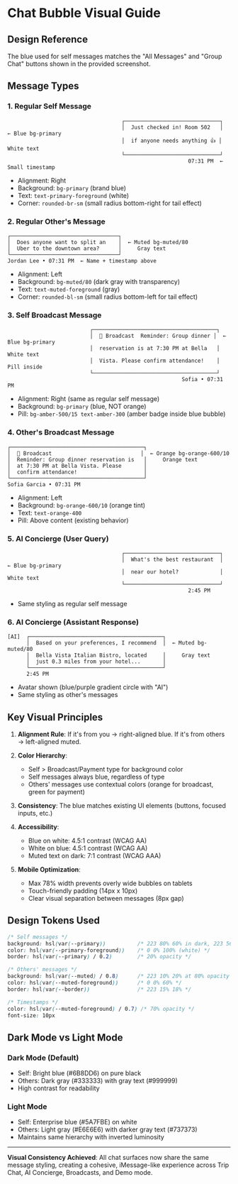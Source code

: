 # Chat Bubble Visual Guide

## Design Reference
The blue used for self messages matches the "All Messages" and "Group Chat" buttons shown in the provided screenshot.

## Message Types

### 1. Regular Self Message
```
                                    ┌──────────────────────────────┐
                                    │  Just checked in! Room 502   │  ← Blue bg-primary
                                    │  if anyone needs anything 👍 │     White text
                                    └──────────────────────────────┘
                                                         07:31 PM  ← Small timestamp
```
- Alignment: Right
- Background: `bg-primary` (brand blue)
- Text: `text-primary-foreground` (white)
- Corner: `rounded-br-sm` (small radius bottom-right for tail effect)

### 2. Regular Other's Message
```
┌──────────────────────────────────┐
│  Does anyone want to split an    │  ← Muted bg-muted/80
│  Uber to the downtown area?      │     Gray text
└──────────────────────────────────┘
Jordan Lee • 07:31 PM  ← Name + timestamp above
```
- Alignment: Left
- Background: `bg-muted/80` (dark gray with transparency)
- Text: `text-muted-foreground` (gray)
- Corner: `rounded-bl-sm` (small radius bottom-left for tail effect)

### 3. Self Broadcast Message
```
                          ┌───────────────────────────────────────┐
                          │  📢 Broadcast  Reminder: Group dinner │  ← Blue bg-primary
                          │  reservation is at 7:30 PM at Bella   │     White text
                          │  Vista. Please confirm attendance!    │     Pill inside
                          └───────────────────────────────────────┘
                                                       Sofia • 07:31 PM
```
- Alignment: Right (same as regular self message)
- Background: `bg-primary` (blue, NOT orange)
- Pill: `bg-amber-500/15 text-amber-300` (amber badge inside blue bubble)

### 4. Other's Broadcast Message
```
┌──────────────────────────────────────────┐
│  📢 Broadcast                            │  ← Orange bg-orange-600/10
│  Reminder: Group dinner reservation is   │     Orange text
│  at 7:30 PM at Bella Vista. Please       │
│  confirm attendance!                     │
└──────────────────────────────────────────┘
Sofia Garcia • 07:31 PM
```
- Alignment: Left
- Background: `bg-orange-600/10` (orange tint)
- Text: `text-orange-400`
- Pill: Above content (existing behavior)

### 5. AI Concierge (User Query)
```
                                    ┌──────────────────────────────┐
                                    │  What's the best restaurant  │  ← Blue bg-primary
                                    │  near our hotel?             │     White text
                                    └──────────────────────────────┘
                                                         2:45 PM
```
- Same styling as regular self message

### 6. AI Concierge (Assistant Response)
```
[AI]  ┌──────────────────────────────────────────┐
      │  Based on your preferences, I recommend  │  ← Muted bg-muted/80
      │  Bella Vista Italian Bistro, located     │     Gray text
      │  just 0.3 miles from your hotel...       │
      └──────────────────────────────────────────┘
      2:45 PM
```
- Avatar shown (blue/purple gradient circle with "AI")
- Same styling as other's messages

## Key Visual Principles

1. **Alignment Rule**: If it's from you → right-aligned blue. If it's from others → left-aligned muted.

2. **Color Hierarchy**:
   - Self > Broadcast/Payment type for background color
   - Self messages always blue, regardless of type
   - Others' messages use contextual colors (orange for broadcast, green for payment)

3. **Consistency**: The blue matches existing UI elements (buttons, focused inputs, etc.)

4. **Accessibility**: 
   - Blue on white: 4.5:1 contrast (WCAG AA)
   - White on blue: 4.5:1 contrast (WCAG AA)
   - Muted text on dark: 7:1 contrast (WCAG AAA)

5. **Mobile Optimization**:
   - Max 78% width prevents overly wide bubbles on tablets
   - Touch-friendly padding (14px x 10px)
   - Clear visual separation between messages (8px gap)

## Design Tokens Used

```css
/* Self messages */
background: hsl(var(--primary))          /* 223 80% 60% in dark, 223 56% 53% in light */
color: hsl(var(--primary-foreground))    /* 0 0% 100% (white) */
border: hsl(var(--primary) / 0.2)        /* 20% opacity */

/* Others' messages */
background: hsl(var(--muted) / 0.8)      /* 223 10% 20% at 80% opacity */
color: hsl(var(--muted-foreground))      /* 0 0% 60% */
border: hsl(var(--border))               /* 223 15% 18% */

/* Timestamps */
color: hsl(var(--muted-foreground) / 0.7) /* 70% opacity */
font-size: 10px
```

## Dark Mode vs Light Mode

### Dark Mode (Default)
- Self: Bright blue (#6B8DD6) on pure black
- Others: Dark gray (#333333) with gray text (#999999)
- High contrast for readability

### Light Mode
- Self: Enterprise blue (#5A7FBE) on white
- Others: Light gray (#E6E6E6) with darker gray text (#737373)
- Maintains same hierarchy with inverted luminosity

---

**Visual Consistency Achieved**: All chat surfaces now share the same message styling, creating a cohesive, iMessage-like experience across Trip Chat, AI Concierge, Broadcasts, and Demo mode.
